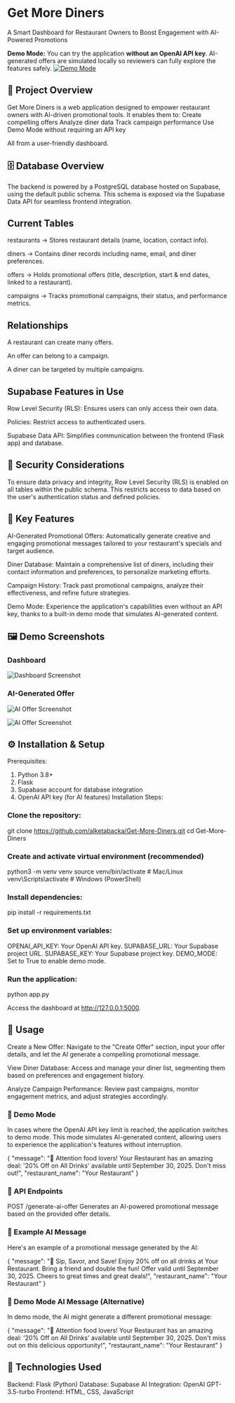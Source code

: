 # Get More Diners
A Smart Dashboard for Restaurant Owners to Boost Engagement with AI-Powered Promotions

**Demo Mode:** You can try the application **without an OpenAI API key**. AI-generated offers are simulated locally so reviewers can fully explore the features safely. [![Demo Mode](https://img.shields.io/badge/Demo-Enabled-brightgreen)](https://get-more-diners-4.onrender.com)


## 🚀 Project Overview
Get More Diners is a web application designed to empower restaurant owners with AI-driven promotional tools. It enables them to:
Create compelling offers
Analyze diner data
Track campaign performance
Use Demo Mode without requiring an API key

All from a user-friendly dashboard.

## 🗄️ Database Overview
The backend is powered by a PostgreSQL database hosted on Supabase, using the default public schema. This schema is exposed via the Supabase Data API for seamless frontend integration.

## Current Tables
restaurants → Stores restaurant details (name, location, contact info).

diners → Contains diner records including name, email, and diner preferences.

offers → Holds promotional offers (title, description, start & end dates, linked to a restaurant).

campaigns → Tracks promotional campaigns, their status, and performance metrics.

## Relationships

A restaurant can create many offers.

An offer can belong to a campaign.

A diner can be targeted by multiple campaigns.

## Supabase Features in Use

Row Level Security (RLS): Ensures users can only access their own data.

Policies: Restrict access to authenticated users.

Supabase Data API: Simplifies communication between the frontend (Flask app) and database.

## 🔐 Security Considerations
To ensure data privacy and integrity, Row Level Security (RLS) is enabled on all tables within the public schema. This restricts access to data based on the user's authentication status and defined policies.

## 🧠 Key Features
AI-Generated Promotional Offers: Automatically generate creative and engaging promotional messages tailored to your restaurant's specials and target audience.

Diner Database: Maintain a comprehensive list of diners, including their contact information and preferences, to personalize marketing efforts.

Campaign History: Track past promotional campaigns, analyze their effectiveness, and refine future strategies.

Demo Mode: Experience the application's capabilities even without an API key, thanks to a built-in demo mode that simulates AI-generated content.

## 🖼️ Demo Screenshots

### Dashboard  
![Dashboard Screenshot](assests/home.png)  

### AI-Generated Offer  
![AI Offer Screenshot](assests/dashboard1.png)  

![AI Offer Screenshot](assests/dashboard2.png) 


## ⚙️ Installation & Setup

Prerequisites:
1. Python 3.8+
2. Flask
3. Supabase account for database integration
4. OpenAI API key (for AI features)
Installation Steps:

### Clone the repository:
git clone https://github.com/alketabacka/Get-More-Diners.git
cd Get-More-Diners

### Create and activate virtual environment (recommended)
python3 -m venv venv
source venv/bin/activate    # Mac/Linux
venv\Scripts\activate       # Windows (PowerShell)

### Install dependencies:
pip install -r requirements.txt

### Set up environment variables:
OPENAI_API_KEY: Your OpenAI API key.
SUPABASE_URL: Your Supabase project URL.
SUPABASE_KEY: Your Supabase project key.
DEMO_MODE: Set to True to enable demo mode.

### Run the application:
python app.py

Access the dashboard at http://127.0.0.1:5000.

## 🧪 Usage
Create a New Offer: Navigate to the "Create Offer" section, input your offer details, and let the AI generate a compelling promotional message.

View Diner Database: Access and manage your diner list, segmenting them based on preferences and engagement history.

Analyze Campaign Performance: Review past campaigns, monitor engagement metrics, and adjust strategies accordingly.

### 🧪 Demo Mode
In cases where the OpenAI API key limit is reached, the application switches to demo mode. This mode simulates AI-generated content, allowing users to experience the application's features without interruption.

{
  "message": "🎉 Attention food lovers! Your Restaurant has an amazing deal: '20% Off on All Drinks' available until September 30, 2025. Don't miss out!",
  "restaurant_name": "Your Restaurant"
}

### 🧪 API Endpoints
POST /generate-ai-offer
Generates an AI-powered promotional message based on the provided offer details.

### 🧪 Example AI Message

Here's an example of a promotional message generated by the AI:

{
  "message": "🍹 Sip, Savor, and Save! Enjoy 20% off on all drinks at Your Restaurant. Bring a friend and double the fun! Offer valid until September 30, 2025. Cheers to great times and great deals!",
  "restaurant_name": "Your Restaurant"
}

### 🧪 Demo Mode AI Message (Alternative)

In demo mode, the AI might generate a different promotional message:

{
  "message": "🎉 Attention food lovers! Your Restaurant has an amazing deal: '20% Off on All Drinks' available until September 30, 2025. Don't miss out on this delicious opportunity!",
  "restaurant_name": "Your Restaurant"
}

## 🔧 Technologies Used

Backend: Flask (Python)
Database: Supabase
AI Integration: OpenAI GPT-3.5-turbo
Frontend: HTML, CSS, JavaScript


